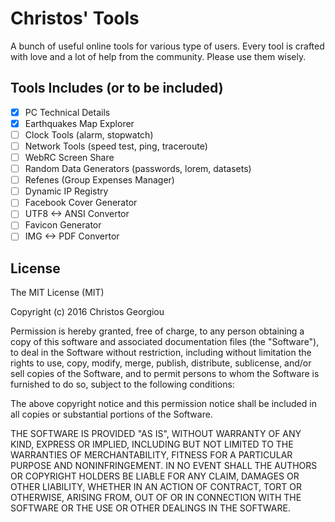 # Christos' Tools

A bunch of useful online tools for various type of users. Every tool is crafted with love and a lot of help from the community. Please use them wisely.

## Tools Includes (or to be included)
- [x] PC Technical Details
- [x] Earthquakes Map Explorer
- [ ] Clock Tools (alarm, stopwatch)
- [ ] Network Tools (speed test, ping, traceroute)
- [ ] WebRC Screen Share
- [ ] Random Data Generators (passwords, lorem, datasets)
- [ ] Refenes (Group Expenses Manager)
- [ ] Dynamic IP Registry
- [ ] Facebook Cover Generator
- [ ] UTF8 <-> ANSI Convertor
- [ ] Favicon Generator
- [ ] IMG <-> PDF Convertor

## License

The MIT License (MIT)

Copyright (c) 2016 Christos Georgiou

Permission is hereby granted, free of charge, to any person obtaining a copy
of this software and associated documentation files (the "Software"), to deal
in the Software without restriction, including without limitation the rights
to use, copy, modify, merge, publish, distribute, sublicense, and/or sell
copies of the Software, and to permit persons to whom the Software is
furnished to do so, subject to the following conditions:

The above copyright notice and this permission notice shall be included in all
copies or substantial portions of the Software.

THE SOFTWARE IS PROVIDED "AS IS", WITHOUT WARRANTY OF ANY KIND, EXPRESS OR
IMPLIED, INCLUDING BUT NOT LIMITED TO THE WARRANTIES OF MERCHANTABILITY,
FITNESS FOR A PARTICULAR PURPOSE AND NONINFRINGEMENT. IN NO EVENT SHALL THE
AUTHORS OR COPYRIGHT HOLDERS BE LIABLE FOR ANY CLAIM, DAMAGES OR OTHER
LIABILITY, WHETHER IN AN ACTION OF CONTRACT, TORT OR OTHERWISE, ARISING FROM,
OUT OF OR IN CONNECTION WITH THE SOFTWARE OR THE USE OR OTHER DEALINGS IN THE
SOFTWARE.
